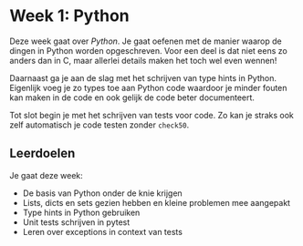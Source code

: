 # Week 1: Python

Deze week gaat over *Python*. Je gaat oefenen met de manier waarop de dingen in Python worden opgeschreven. Voor een deel is dat niet eens zo anders dan in C, maar allerlei details maken het toch wel even wennen!

Daarnaast ga je aan de slag met het schrijven van type hints in Python. Eigenlijk voeg je zo types toe aan Python code waardoor je minder fouten kan maken in de code en ook gelijk de code beter documenteert.

Tot slot begin je met het schrijven van tests voor code. Zo kan je straks ook zelf automatisch je code testen zonder `check50`.

## Leerdoelen

Je gaat deze week:

- De basis van Python onder de knie krijgen
- Lists, dicts en sets gezien hebben en kleine problemen mee aangepakt
- Type hints in Python gebruiken
- Unit tests schrijven in pytest
- Leren over exceptions in context van tests
